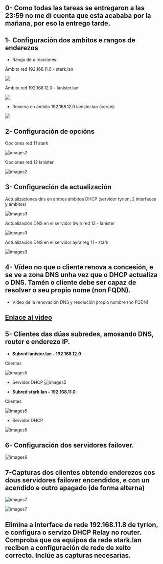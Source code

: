 ## 0- Como todas las tareas se entregaron a las 23:59 no me dí cuenta que esta acababa por la mañana, por eso la entrego tarde.

## 1- Configuración dos ambitos e rangos de enderezos

- Rango de direcciones:

Ámbito red 192.168.11.0 - stark.lan

![](./images1/2024-11-16-23-22-44.png)
 
 Ámbito red 192.168.12.0 - lanister.lan  
   
![](./images1/2024-11-16-23-22-57.png)

- Reserva en ámbito 192.168.12.0 lanister.lan (cercei)

![](./images1/2024-11-16-23-23-07.png)


## 2- Configuración de opcións

Opciones red 11 stark

![images2](./images2/2024-11-16-22-35-13.png)

Opciones red 12 lanister

![images2](./images2/2024-11-16-22-35-19.png)


## 3- Configuración da actualización

Actualizaciones dns en ambos ámbitos DHCP (servidor tyrion, 2 interfaces y ámbitos)

![images3](./images3/2024-11-16-22-34-21.png)

Actualización DNS en el servidor tiwin red 12 - lanister

![images3](./images3/2024-11-16-22-41-47.png)

Actualización DNS en el servidor ayra reg 11 - stark

![images3](./images3/2024-11-16-22-51-37.png)


## 4- Vídeo no que o cliente renova a concesión, e se ve a zona DNS unha vez que o DHCP actualiza o DNS. Tamén o cliente debe ser capaz de resolver o seu propio nome (non FQDN).

- Vídeo de la renovación DNS y resolución propio nombre (no FQDN)

## [Enlace al vídeo](https://youtu.be/fzB_co86qUQ)


## 5- Clientes das dúas subredes, amosando DNS, router e enderezo IP.


- **Subred lanister.lan - 192.168.12.0**

Clientes

![images5](./images5/2024-11-17-16-12-28.png)


- Servidor DHCP
![images5](./images5/2024-11-17-16-13-45.png)



- **Subred stark.lan - 192.168.11.0**

Clientes

![images5](./images5/2024-11-17-16-14-09.png)

- Servidor DHCP

![images5](./images5/2024-11-17-16-15-57.png)


## 6- Configuración dos servidores failover.


![images6](./images6/2024-11-16-22-39-58.png)

## 7-Capturas dos clientes obtendo enderezos cos dous servidores failover encendidos, e con un acendido e outro apagado (de forma alterna)


![images7](./images7/2024-11-17-00-51-25.png)

![images7](./images7/2024-11-17-00-53-02.png)



## Elimina a interface de rede 192.168.11.8 de tyrion, e configura o servizo DHCP Relay no router. Comproba que os equipos da rede stark.lan reciben a configuración de rede de xeito correcto. Inclúe as capturas necesarias.


